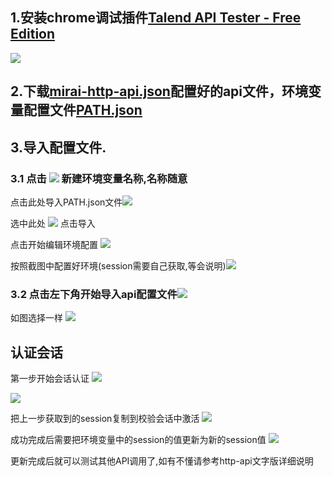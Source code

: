 ## 1.安装chrome调试插件[Talend API Tester - Free Edition](https://chrome.google.com/webstore/detail/talend-api-tester-free-ed/aejoelaoggembcahagimdiliamlcdmfm)

![](https://cdn.jsdelivr.net/gh/daofeng2015/image/img/20200710224754.png)

## 2.下载[mirai-http-api.json](https://raw.githubusercontent.com/daofeng2015/mirai-api-http/master/json/mirai-http-api.json)配置好的api文件，环境变量配置文件[PATH.json](https://raw.githubusercontent.com/daofeng2015/mirai-api-http/master/json/PATH.json)

## 3.导入配置文件.
### 3.1 点击 ![](https://cdn.jsdelivr.net/gh/daofeng2015/image/img/20200710225505.png) 新建环境变量名称,名称随意


点击此处导入PATH.json文件![](https://cdn.jsdelivr.net/gh/daofeng2015/image/img/20200710225616.png)

选中此处 ![](https://cdn.jsdelivr.net/gh/daofeng2015/image/img/20200710225754.png)
点击导入

点击开始编辑环境配置 ![](https://cdn.jsdelivr.net/gh/daofeng2015/image/img/20200710230023.png)

按照截图中配置好环境(session需要自己获取,等会说明)![](https://cdn.jsdelivr.net/gh/daofeng2015/image/img/20200710230331.png)

### 3.2 点击左下角开始导入api配置文件![](https://cdn.jsdelivr.net/gh/daofeng2015/image/img/20200710230614.png)



如图选择一样 ![](https://cdn.jsdelivr.net/gh/daofeng2015/image/img/20200710230658.png)

## 认证会话
第一步开始会话认证 ![](https://cdn.jsdelivr.net/gh/daofeng2015/image/img/20200710230844.png)

![](https://cdn.jsdelivr.net/gh/daofeng2015/image/img/20200710231028.png)

把上一步获取到的session复制到校验会话中激活 
![](https://cdn.jsdelivr.net/gh/daofeng2015/image/img/20200710231229.png)

成功完成后需要把环境变量中的session的值更新为新的session值
![](https://cdn.jsdelivr.net/gh/daofeng2015/image/img/20200710231443.png)


更新完成后就可以测试其他API调用了,如有不懂请参考http-api文字版详细说明
